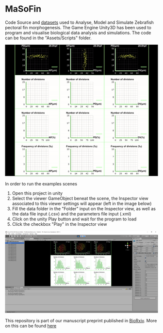 # MaSoFin
Code Source and [datasets](https://github.com/guijoe/MaSoFin/tree/master/Datasets) used to Analyse, Model and Simulate Zebrafish pectoral fin morphogenesis.
The Game Engine Unity3D has been used to program and visualise biological data analysis and simulations.
The code can be found in the "Assets/Scripts" folder.

![Alt text](https://github.com/guijoe/MaSoFin/blob/master/images/Proliferation.gif "Proliferation Analysis")


In order to run the examples scenes

1. Open this project in unity
2. Select the viewer GameObject beneat the scene, the Inspector view associated to this viewer settings will appear (left in the image below)
3. Fill the data folder in the "Folder" input on the Inspector view, as well as the data file input (.csv) and the parameters file input (.xml)
4. Click on the unity Play button and wait for the program to load
5. Click the checkbox "Play" in the Inspector view

![Alt text](https://github.com/guijoe/MaSoFin/blob/master/images/Proliferation_in_unity.PNG "Proliferation in unity")

This repository is part of our manuscript preprint published in [BioRxiv](https://www.biorxiv.org/content/10.1101/2020.08.03.235259v1.full). More on this can be found [here](http://bioemergences.iscpif.fr/modelingFin/)

